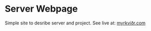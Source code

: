 # Server Webpage
Simple site to desribe server and project. See live at: [myrkviðr.com](http://xn--myrkvir-1za.com/)
